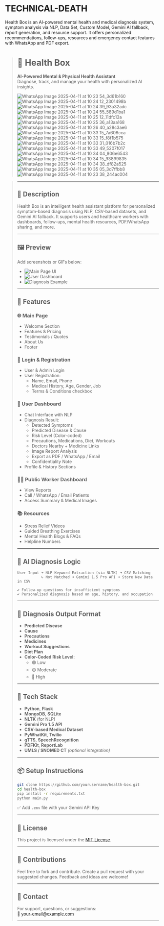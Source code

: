 # TECHNICAL-DEATH
Health Box is an AI-powered mental health and medical diagnosis system, symptom analysis via NLP, Data Set, Custom Model, Gemini AI fallback, report generation, and resource support. It offers personalized recommendations, follow-ups, resources and emergency contact features with WhatsApp and PDF export.

> # 🧠 Health Box
>
> **AI-Powered Mental & Physical Health Assistant**  
> Diagnose, track, and manage your health with personalized AI insights.
>
> ![WhatsApp Image 2025-04-11 at 10 23 54_3d61b160](https://github.com/user-attachments/assets/c54ed876-0714-4b3d-a439-789d542ee6f2)
> ![WhatsApp Image 2025-04-11 at 10 24 12_2301498b](https://github.com/user-attachments/assets/bdbc1013-d9ab-48c7-aede-2b65b81d686a)
> ![WhatsApp Image 2025-04-11 at 10 24 39_93a32adc](https://github.com/user-attachments/assets/5a22323c-3dc5-48a5-9fd0-6d8826b0c9e0)
> ![WhatsApp Image 2025-04-11 at 10 24 55_589d1ba1](https://github.com/user-attachments/assets/465721b6-5f37-49a6-a867-7de0f554e580)
> ![WhatsApp Image 2025-04-11 at 10 25 12_11dfc13a](https://github.com/user-attachments/assets/44bb1112-e647-46f6-8e35-8f3c6dbb31b1)
>![WhatsApp Image 2025-04-11 at 10 25 36_a13aa168](https://github.com/user-attachments/assets/6e14205f-1a11-493e-9229-adfb9acb575c)
> ![WhatsApp Image 2025-04-11 at 10 26 40_a28c3ae6](https://github.com/user-attachments/assets/3ebae807-30e0-4a36-a2d6-d7a54925ab23)
> ![WhatsApp Image 2025-04-11 at 10 33 15_7a608cca](https://github.com/user-attachments/assets/f6eb6116-7d43-42ba-a2c4-848c24a881ee)
> ![WhatsApp Image 2025-04-11 at 10 33 15_f8f1b575](https://github.com/user-attachments/assets/5508f758-4aea-4c16-8fce-dba6fd50749f)
> ![WhatsApp Image 2025-04-11 at 10 33 31_016b7b2c](https://github.com/user-attachments/assets/40963398-f521-414a-8f20-df9f5b0a043f)
> ![WhatsApp Image 2025-04-11 at 10 33 49_5207f017](https://github.com/user-attachments/assets/15997ac6-c8af-4fcb-a20d-0551a3ead08c)
> ![WhatsApp Image 2025-04-11 at 10 34 04_806e6543](https://github.com/user-attachments/assets/67c3ee93-37b1-4a5f-95f7-78f7fdddb2cf)
> ![WhatsApp Image 2025-04-11 at 10 34 15_93899835](https://github.com/user-attachments/assets/9517fe04-9e2f-45ad-aec5-e2ab73be5677)
> ![WhatsApp Image 2025-04-11 at 10 34 38_df82a525](https://github.com/user-attachments/assets/2270fd9b-1f36-4837-8eab-83168d3cf99f)
> ![WhatsApp Image 2025-04-11 at 10 35 05_3d7ffbb8](https://github.com/user-attachments/assets/1021641b-9b54-4e87-a704-30e23d90660e)
> ![WhatsApp Image 2025-04-11 at 10 23 38_244ac004](https://github.com/user-attachments/assets/f00f4409-af4a-4fdc-9e47-d807882197f3)

 <!-- Replace with actual path -->
>
> ---
>
> ## 📌 Description
>
> Health Box is an intelligent health assistant platform for personalized symptom-based diagnosis using NLP, CSV-based datasets, and Gemini AI fallback. It supports users and healthcare workers with dashboards, follow-ups, mental health resources, PDF/WhatsApp sharing, and more.
>
> ---
>
> ## 🖼️ Preview
>
> Add screenshots or GIFs below:
>
> - ![Main Page UI](path/to/mainpage-image.png)
> - ![User Dashboard](path/to/dashboard-image.png)
> - ![Diagnosis Example](path/to/diagnosis-image.png)
>
> ---
>
> ## 🚀 Features
>
> ### 🌐 Main Page
> - Welcome Section
> - Features & Pricing
> - Testimonials / Quotes
> - About Us
> - Footer
>
> ### 🔐 Login & Registration
> - User & Admin Login
> - User Registration:
>   - Name, Email, Phone
>   - Medical History, Age, Gender, Job
>   - Terms & Conditions checkbox
>
> ### 🧾 User Dashboard
> - Chat Interface with NLP
> - Diagnosis Result:
>   - Detected Symptoms
>   - Predicted Disease & Cause
>   - Risk Level (Color-coded)
>   - Precautions, Medications, Diet, Workouts
>   - Doctors Nearby + Medicine Links
>   - Image Report Analysis
>   - Export as PDF / WhatsApp / Email
>   - Confidentiality Note
> - Profile & History Sections
>
> ### 👨‍⚕️ Public Worker Dashboard
> - View Reports
> - Call / WhatsApp / Email Patients
> - Access Summary & Medical Images
>
> ### 📚 Resources
> - Stress Relief Videos
> - Guided Breathing Exercises
> - Mental Health Blogs & FAQs
> - Helpline Numbers
>
> ---
>
> ## 🤖 AI Diagnosis Logic
>
> ```
> User Input ➜ NLP Keyword Extraction (via NLTK) ➜ CSV Matching
>            ↳ Not Matched ➜ Gemini 1.5 Pro API ➜ Store New Data in CSV
>
> ✔️ Follow-up questions for insufficient symptoms  
> ✔️ Personalized diagnosis based on age, history, and occupation  
> ```
>
> ---
>
> ## 🧠 Diagnosis Output Format
>
> - **Predicted Disease**
> - **Cause**
> - **Precautions**
> - **Medicines**
> - **Workout Suggestions**
> - **Diet Plan**
> - **Color-Coded Risk Level:**
>   - 🟢 Low
>   - 🟡 Moderate
>   - 🔴 High
>
> ---
>
> ## 🧪 Tech Stack
>
> - **Python**, **Flask**
> - **MongoDB**, **SQLite**
> - **NLTK** (for NLP)
> - **Gemini Pro 1.5 API**
> - **CSV-based Medical Dataset**
> - **PyWhatKit**, **Twilio**
> - **gTTS**, **SpeechRecognition**
> - **PDFKit**, **ReportLab**
> - **UMLS / SNOMED CT** *(optional integration)*
>
> ---
>
> ## 📦 Setup Instructions
>
> ```bash
> git clone https://github.com/yourusername/health-box.git
> cd health-box
> pip install -r requirements.txt
> python main.py
> ```
>
> ✅ Add `.env` file with your Gemini API Key
>
> ---
>
> ## 📄 License
>
> This project is licensed under the [MIT License](LICENSE).
>
> ---
>
> ## 🙌 Contributions
>
> Feel free to fork and contribute. Create a pull request with your suggested changes. Feedback and ideas are welcome!
>
> ---
>
> ## 📧 Contact
>
> For support, questions, or suggestions:  
> 📩 your-email@example.com
>
> ---

